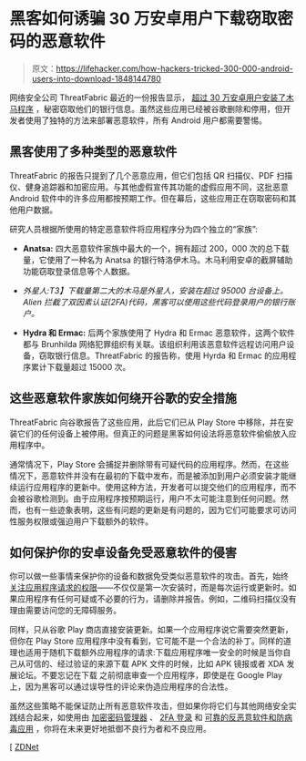 # 黑客如何诱骗 30 万安卓用户下载窃取密码的恶意软件

> 原文：<https://lifehacker.com/how-hackers-tricked-300-000-android-users-into-download-1848144780>

网络安全公司 ThreatFabric 最近的一份报告显示， [超过 30 万安卓用户安装了木马程序](https://www.threatfabric.com/blogs/deceive-the-heavens-to-cross-the-sea.html) ，秘密窃取他们的银行信息。虽然这些应用已经被谷歌删除和停用，但开发者使用了独特的方法来部署恶意软件，所有 Android 用户都需要警惕。



## 黑客使用了多种类型的恶意软件

ThreatFabric 的报告只提到了几个恶意应用，但它们包括 QR 扫描仪、PDF 扫描仪、健身追踪器和加密应用。与其他虚假宣传其功能的虚假应用不同，这批恶意 Android 软件中的许多应用都按预期工作。但在幕后，这些应用正在窃取密码和其他用户数据。

研究人员根据所使用的特定恶意软件将应用程序分为四个独立的“家族”:

*   **Anatsa:** 四大恶意软件家族中最大的一个，拥有超过 200，000 次的总下载量，它使用了一种名为 Anatsa 的银行特洛伊木马。木马利用安卓的截屏辅助功能窃取登录信息等个人数据。

*   **外星人*:*T3】下载量第二大的木马是外星人，安装在超过 95000 台设备上。Alien 拦截了双因素认证(2FA)代码，黑客可以使用这些代码登录用户的银行账户。**
*   **Hydra 和 Ermac:** 后两个家族使用了 Hydra 和 Ermac 恶意软件，这两个软件都与 Brunhilda 网络犯罪组织有关联。该组织利用该恶意软件远程访问用户设备，窃取银行信息。ThreatFabric 的报告称，使用 Hyrda 和 Ermac 的应用程序累计下载量超过 15000 次。

## 这些恶意软件家族如何绕开谷歌的安全措施

ThreatFabric 向谷歌报告了这些应用，此后它们已从 Play Store 中移除，并在安装它们的任何设备上被停用。但真正的问题是黑客如何设法将恶意软件偷偷放入应用程序中。

通常情况下，Play Store 会捕捉并删除带有可疑代码的应用程序。然而，在这些情况下，恶意软件并没有在最初的下载中发布，而是被添加到用户必须安装才能继续运行应用程序的更新中。使用这种方法，开发者可以提交他们的应用程序，而不会被谷歌检测到。由于应用程序按预期运行，用户不太可能注意到任何问题。然而，也有一些迹象表明，这些有问题的更新是有问题的，因为它们可能要求可访问性服务权限或强迫用户下载额外的软件。

## 如何保护你的安卓设备免受恶意软件的侵害

你可以做一些事情来保护你的设备和数据免受类似恶意软件的攻击。首先，始终 [关注应用程序请求的权限](https://lifehacker.com/use-permissions-to-keep-scammy-apps-off-your-android-1843026818)——不仅仅是第一次安装时，而是每次运行或更新时。如果应用程序有任何可疑或不必要的行为，请删除并报告。例如，二维码扫描仪没有理由需要访问您的无障碍服务。

同样，只从谷歌 Play 商店直接安装更新。如果一个应用程序说它需要突然更新，但你在 Play Store 应用程序中没有看到，它可能不是一个合法的补丁。同样的道理也适用于随机下载额外应用程序的请求:下载应用程序唯一安全的时候是当你自己从可信的、经过验证的来源下载 APK 文件的时候，比如 APK 镜报或者 XDA 发展论坛。不要忘记在下载 之前彻底审查一个应用程序，即使是在 Google Play 上，因为黑客可以通过误导性的评论来伪造应用程序的合法性。

虽然这些策略不能保证防止所有恶意软件攻击，但如果你将它们与其他网络安全实践结合起来，如使用由 [加密密码管理器](https://lifehacker.com/advisor/best-password-manager/) 、 [2FA 登录](https://lifehacker.com/no-one-knows-about-two-factor-authentication-and-privat-1838913065) 和 [可靠的反恶意软件和防病毒应用](https://lifehacker.com/use-these-antivirus-and-anti-malware-apps-instead-of-av-1841264690) ，你将在未来更好地抵御不良行为者和不良应用。

[ [ZDNet](https://www.zdnet.com/article/over-300000-android-users-have-downloaded-these-banking-trojan-malware-apps-say-security-researchers/?ftag=COS-05-10aaa0g&taid=61a631ec9a8dbd0001051986&utm_campaign=trueAnthem%3A+Trending+Content&utm_medium=trueAnthem&utm_source=twitter)